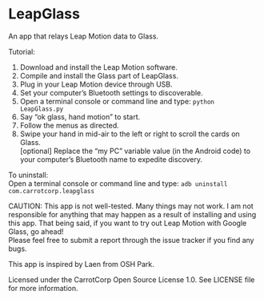 LeapGlass
=========

An app that relays Leap Motion data to Glass.

Tutorial:  
1. Download and install the Leap Motion software.  
2. Compile and install the Glass part of LeapGlass.  
3. Plug in your Leap Motion device through USB.  
4. Set your computer’s Bluetooth settings to discoverable.  
5. Open a terminal console or command line and type: ```python LeapGlass.py```  
6. Say “ok glass, hand motion” to start.  
7. Follow the menus as directed.  
8. Swipe your hand in mid-air to the left or right to scroll the cards on Glass.  
[optional] Replace the “my PC” variable value (in the Android code) to your computer’s Bluetooth name to expedite discovery.  

To uninstall:  
Open a terminal console or command line and type: ```adb uninstall com.carrotcorp.leapglass```

CAUTION: This app is not well-tested. Many things may not work. I am not responsible for anything that may happen as a result of installing and using this app. That being said, if you want to try out Leap Motion with Google Glass, go ahead!  
Please feel free to submit a report through the issue tracker if you find any bugs.

This app is inspired by Laen from OSH Park.

Licensed under the CarrotCorp Open Source License 1.0. See LICENSE file for more information.
